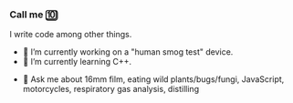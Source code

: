 ### Call me 🔟

I write code among other things.

- 🔭 I’m currently working on a "human smog test" device.
- 🌱 I’m currently learning C++.
<!-- - 👯 I’m looking to collaborate on ... -->
<!-- - 🤔 I’m looking for help with ... -->
- 💬 Ask me about 16mm film, eating wild plants/bugs/fungi, JavaScript, motorcycles, respiratory gas analysis, distilling
<!-- - 📫 How to reach me: ... -->
<!-- - 😄 Pronouns: p**** l***** -->
<!-- - ⚡ Fun fact: ... -->
